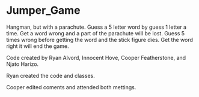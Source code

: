 # Jumper_Game
Hangman, but with a parachute. Guess a 5 letter word by guess 1 letter a time. Get a word wrong and a part of the parachute will be lost. Guess 5 times wrong before getting the word and the stick figure dies. Get the word right it will end the game.

Code created by Ryan Alvord, Innocent Hove, Cooper Featherstone, and Njato Harizo.

Ryan created the code and classes.

Cooper edited coments and attended both mettings.

